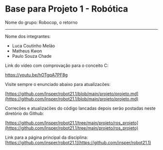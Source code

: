 # Base para Projeto 1 - Robótica 

Nome do grupo: Robocop, o retorno

____________

Nome dos integrantes: 

* Luca Coutinho Melão
* Matheus Kwon
* Paulo Souza Chade

Link do vídeo com comprovação para o conceito C:

https://youtu.be/hOTgqA7PF8g

Visite sempre o enunciado abaixo para atualizacões: 

[https://github.com/Insper/robot21.1/blob/main/projeto/projeto.md](https://github.com/Insper/robot21.1/blob/main/projeto/projeto.md)


Correcões e atualizaćões do código lancadas depois serão postadas neste diretório do Github: 

[https://github.com/Insper/robot21.1/tree/main/projeto/ros_projeto](https://github.com/Insper/robot21.1/tree/main/projeto/ros_projeto)


Link para a página principal da disciplina: 
[https://github.com/insper/robot21.1](https://github.com/insper/robot21.1)



